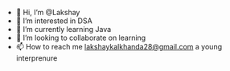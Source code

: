 - 👋 Hi, I’m @Lakshay
- 👀 I’m interested in DSA
- 🌱 I’m currently learning Java
- 💞️ I’m looking to collaborate on learning 
- 📫 How to reach me lakshaykalkhanda28@gmail.com
  a young interprenure

<!---
Lakshay/Lakshaykalkhanda is a ✨ special ✨ repository because its `README.md` (this file) appears on your GitHub profile.
You can click the Preview link to take a look at your changes.
--->
